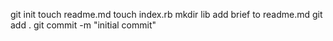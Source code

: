 git init
touch readme.md
touch index.rb
mkdir lib 
add brief to readme.md
git add .
git commit -m "initial commit"